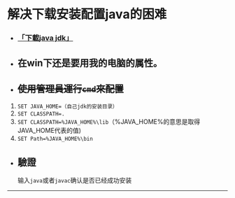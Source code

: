 # 解决下载安装配置java的困难

- ### [「下載java jdk」](https://www.oracle.com/technetwork/java/javase/downloads/jdk12-downloads-5295953.html)
  
- ## 在win下还是要用我的电脑的属性。
- ## ~~使用管理員運行`cmd`來配置~~

 1. `SET JAVA_HOME=（自己jdk的安装目录）`
 2. `SET CLASSPATH=.`
 3. `SET CLASSPATH=%JAVA_HOME%\lib`（%JAVA_HOME%的意思是取得JAVA_HOME代表的值)
 4. `SET Path=%JAVA_HOME%\bin`

- ## 驗證

  输入`java`或者`javac`确认是否已经成功安装
---

